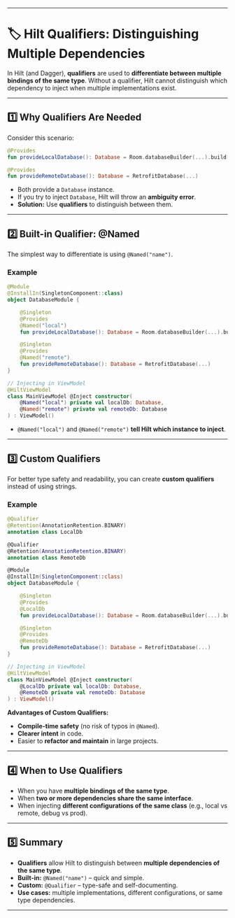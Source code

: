 
---

# 🏷️ Hilt Qualifiers: Distinguishing Multiple Dependencies

In Hilt (and Dagger), **qualifiers** are used to **differentiate between multiple bindings of the same type**. Without a qualifier, Hilt cannot distinguish which dependency to inject when multiple implementations exist.

---

## 1️⃣ Why Qualifiers Are Needed

Consider this scenario:

```kotlin
@Provides
fun provideLocalDatabase(): Database = Room.databaseBuilder(...).build()

@Provides
fun provideRemoteDatabase(): Database = RetrofitDatabase(...)
```

* Both provide a `Database` instance.
* If you try to inject `Database`, Hilt will throw an **ambiguity error**.
* **Solution:** Use **qualifiers** to distinguish between them.

---

## 2️⃣ Built-in Qualifier: @Named

The simplest way to differentiate is using `@Named("name")`.

### Example

```kotlin
@Module
@InstallIn(SingletonComponent::class)
object DatabaseModule {

    @Singleton
    @Provides
    @Named("local")
    fun provideLocalDatabase(): Database = Room.databaseBuilder(...).build()

    @Singleton
    @Provides
    @Named("remote")
    fun provideRemoteDatabase(): Database = RetrofitDatabase(...)
}

// Injecting in ViewModel
@HiltViewModel
class MainViewModel @Inject constructor(
    @Named("local") private val localDb: Database,
    @Named("remote") private val remoteDb: Database
) : ViewModel()
```

* `@Named("local")` and `@Named("remote")` **tell Hilt which instance to inject**.

---

## 3️⃣ Custom Qualifiers

For better type safety and readability, you can create **custom qualifiers** instead of using strings.

### Example

```kotlin
@Qualifier
@Retention(AnnotationRetention.BINARY)
annotation class LocalDb

@Qualifier
@Retention(AnnotationRetention.BINARY)
annotation class RemoteDb

@Module
@InstallIn(SingletonComponent::class)
object DatabaseModule {

    @Singleton
    @Provides
    @LocalDb
    fun provideLocalDatabase(): Database = Room.databaseBuilder(...).build()

    @Singleton
    @Provides
    @RemoteDb
    fun provideRemoteDatabase(): Database = RetrofitDatabase(...)
}

// Injecting in ViewModel
@HiltViewModel
class MainViewModel @Inject constructor(
    @LocalDb private val localDb: Database,
    @RemoteDb private val remoteDb: Database
) : ViewModel()
```

**Advantages of Custom Qualifiers:**

* **Compile-time safety** (no risk of typos in `@Named`).
* **Clearer intent** in code.
* Easier to **refactor and maintain** in large projects.

---

## 4️⃣ When to Use Qualifiers

* When you have **multiple bindings of the same type**.
* When **two or more dependencies share the same interface**.
* When injecting **different configurations of the same class** (e.g., local vs remote, debug vs prod).

---

## 5️⃣ Summary

* **Qualifiers** allow Hilt to distinguish between **multiple dependencies of the same type**.
* **Built-in:** `@Named("name")` – quick and simple.
* **Custom:** `@Qualifier` – type-safe and self-documenting.
* **Use cases:** multiple implementations, different configurations, or same type dependencies.

---

